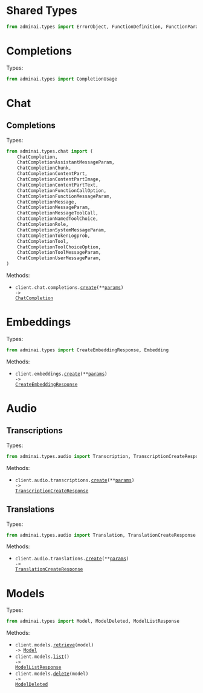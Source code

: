 # Shared Types

```python
from adminai.types import ErrorObject, FunctionDefinition, FunctionParameters
```

# Completions

Types:

```python
from adminai.types import CompletionUsage
```

# Chat

## Completions

Types:

```python
from adminai.types.chat import (
    ChatCompletion,
    ChatCompletionAssistantMessageParam,
    ChatCompletionChunk,
    ChatCompletionContentPart,
    ChatCompletionContentPartImage,
    ChatCompletionContentPartText,
    ChatCompletionFunctionCallOption,
    ChatCompletionFunctionMessageParam,
    ChatCompletionMessage,
    ChatCompletionMessageParam,
    ChatCompletionMessageToolCall,
    ChatCompletionNamedToolChoice,
    ChatCompletionRole,
    ChatCompletionSystemMessageParam,
    ChatCompletionTokenLogprob,
    ChatCompletionTool,
    ChatCompletionToolChoiceOption,
    ChatCompletionToolMessageParam,
    ChatCompletionUserMessageParam,
)
```

Methods:

- <code title="post /openai/v1/chat/completions">client.chat.completions.<a href="./src/adminai/resources/chat/completions.py">create</a>(\*\*<a href="src/adminai/types/chat/completion_create_params.py">params</a>) -> <a href="./src/adminai/types/chat/chat_completion.py">ChatCompletion</a></code>

# Embeddings

Types:

```python
from adminai.types import CreateEmbeddingResponse, Embedding
```

Methods:

- <code title="post /openai/v1/embeddings">client.embeddings.<a href="./src/adminai/resources/embeddings.py">create</a>(\*\*<a href="src/adminai/types/embedding_create_params.py">params</a>) -> <a href="./src/adminai/types/create_embedding_response.py">CreateEmbeddingResponse</a></code>

# Audio

## Transcriptions

Types:

```python
from adminai.types.audio import Transcription, TranscriptionCreateResponse
```

Methods:

- <code title="post /openai/v1/audio/transcriptions">client.audio.transcriptions.<a href="./src/adminai/resources/audio/transcriptions.py">create</a>(\*\*<a href="src/adminai/types/audio/transcription_create_params.py">params</a>) -> <a href="./src/adminai/types/audio/transcription_create_response.py">TranscriptionCreateResponse</a></code>

## Translations

Types:

```python
from adminai.types.audio import Translation, TranslationCreateResponse
```

Methods:

- <code title="post /openai/v1/audio/translations">client.audio.translations.<a href="./src/adminai/resources/audio/translations.py">create</a>(\*\*<a href="src/adminai/types/audio/translation_create_params.py">params</a>) -> <a href="./src/adminai/types/audio/translation_create_response.py">TranslationCreateResponse</a></code>

# Models

Types:

```python
from adminai.types import Model, ModelDeleted, ModelListResponse
```

Methods:

- <code title="get /openai/v1/models/{model}">client.models.<a href="./src/adminai/resources/models.py">retrieve</a>(model) -> <a href="./src/adminai/types/model.py">Model</a></code>
- <code title="get /openai/v1/models">client.models.<a href="./src/adminai/resources/models.py">list</a>() -> <a href="./src/adminai/types/model_list_response.py">ModelListResponse</a></code>
- <code title="delete /openai/v1/models/{model}">client.models.<a href="./src/adminai/resources/models.py">delete</a>(model) -> <a href="./src/adminai/types/model_deleted.py">ModelDeleted</a></code>
